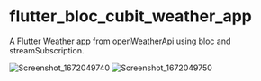 # flutter_bloc_cubit_weather_app
A Flutter Weather app from openWeatherApi using bloc and streamSubscription.

![Screenshot_1672049740](https://user-images.githubusercontent.com/76113072/209537216-67adc51a-de12-445b-8e18-36d3bcd51c0a.png)
![Screenshot_1672049750](https://user-images.githubusercontent.com/76113072/209537218-b0c57cb6-d953-46a0-a2ff-126cf21df125.png)
